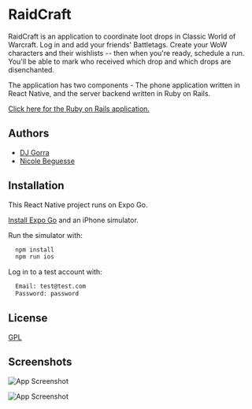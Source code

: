 
# RaidCraft

RaidCraft is an application to coordinate loot drops in Classic World of Warcraft. Log in and add your friends' Battletags. Create your WoW characters and their wishlists -- then when you're ready, schedule a run. You'll be able to mark who received which drop and which drops are disenchanted.

The application has two components - The phone application written in React Native, and the server backend written in Ruby on Rails.

[Click here for the Ruby on Rails application.](https://github.com/djgorra/wow-app)


## Authors

- [DJ Gorra](https://www.github.com/djgorra)
- [Nicole Beguesse](https://github.com/perryb)


## Installation

This React Native project runs on Expo Go. 

[Install Expo Go](https://docs.expo.dev/get-started/expo-go/) and an iPhone simulator.

Run the simulator with:

```bash
  npm install
  npm run ios
```

Log in to a test account with:


```bash
  Email: test@test.com
  Password: password
```
    
## License

[GPL](https://www.gnu.org/licenses/gpl-3.0.en.html)


## Screenshots

![App Screenshot](https://wow-app-rails-5c78013cc11c.herokuapp.com/screenshots/login.png)

![App Screenshot](https://wow-app-rails-5c78013cc11c.herokuapp.com/screenshots/home.png)

